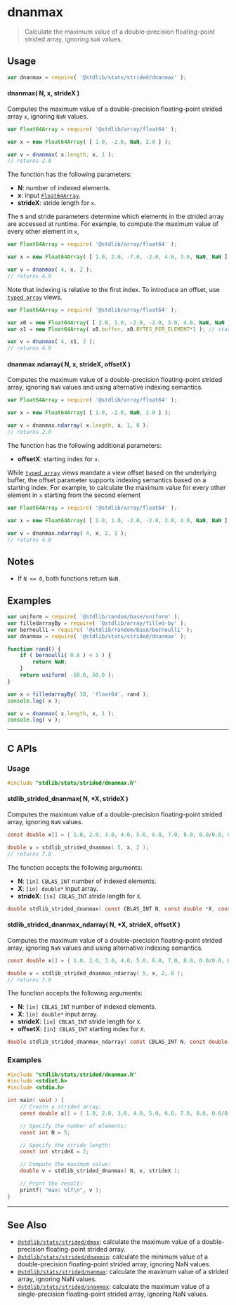 <!--

@license Apache-2.0

Copyright (c) 2020 The Stdlib Authors.

Licensed under the Apache License, Version 2.0 (the "License");
you may not use this file except in compliance with the License.
You may obtain a copy of the License at

   http://www.apache.org/licenses/LICENSE-2.0

Unless required by applicable law or agreed to in writing, software
distributed under the License is distributed on an "AS IS" BASIS,
WITHOUT WARRANTIES OR CONDITIONS OF ANY KIND, either express or implied.
See the License for the specific language governing permissions and
limitations under the License.

-->

# dnanmax

> Calculate the maximum value of a double-precision floating-point strided array, ignoring `NaN` values.

<section class="intro">

</section>

<!-- /.intro -->

<section class="usage">

## Usage

```javascript
var dnanmax = require( '@stdlib/stats/strided/dnanmax' );
```

#### dnanmax( N, x, strideX )

Computes the maximum value of a double-precision floating-point strided array `x`, ignoring `NaN` values.

```javascript
var Float64Array = require( '@stdlib/array/float64' );

var x = new Float64Array( [ 1.0, -2.0, NaN, 2.0 ] );

var v = dnanmax( x.length, x, 1 );
// returns 2.0
```

The function has the following parameters:

-   **N**: number of indexed elements.
-   **x**: input [`Float64Array`][@stdlib/array/float64].
-   **strideX**: stride length for `x`.

The `N` and stride parameters determine which elements in the strided array are accessed at runtime. For example, to compute the maximum value of every other element in `x`,

```javascript
var Float64Array = require( '@stdlib/array/float64' );

var x = new Float64Array( [ 1.0, 2.0, -7.0, -2.0, 4.0, 3.0, NaN, NaN ] );

var v = dnanmax( 4, x, 2 );
// returns 4.0
```

Note that indexing is relative to the first index. To introduce an offset, use [`typed array`][mdn-typed-array] views.

<!-- eslint-disable stdlib/capitalized-comments -->

```javascript
var Float64Array = require( '@stdlib/array/float64' );

var x0 = new Float64Array( [ 2.0, 1.0, -2.0, -2.0, 3.0, 4.0, NaN, NaN ] );
var x1 = new Float64Array( x0.buffer, x0.BYTES_PER_ELEMENT*1 ); // start at 2nd element

var v = dnanmax( 4, x1, 2 );
// returns 4.0
```

#### dnanmax.ndarray( N, x, strideX, offsetX )

Computes the maximum value of a double-precision floating-point strided array, ignoring `NaN` values and using alternative indexing semantics.

```javascript
var Float64Array = require( '@stdlib/array/float64' );

var x = new Float64Array( [ 1.0, -2.0, NaN, 2.0 ] );

var v = dnanmax.ndarray( x.length, x, 1, 0 );
// returns 2.0
```

The function has the following additional parameters:

-   **offsetX**: starting index for `x`.

While [`typed array`][mdn-typed-array] views mandate a view offset based on the underlying buffer, the offset parameter supports indexing semantics based on a starting index. For example, to calculate the maximum value for every other element in `x` starting from the second element

```javascript
var Float64Array = require( '@stdlib/array/float64' );

var x = new Float64Array( [ 2.0, 1.0, -2.0, -2.0, 3.0, 4.0, NaN, NaN ] );

var v = dnanmax.ndarray( 4, x, 2, 1 );
// returns 4.0
```

</section>

<!-- /.usage -->

<section class="notes">

## Notes

-   If `N <= 0`, both functions return `NaN`.

</section>

<!-- /.notes -->

<section class="examples">

## Examples

<!-- eslint no-undef: "error" -->

```javascript
var uniform = require( '@stdlib/random/base/uniform' );
var filledarrayBy = require( '@stdlib/array/filled-by' );
var bernoulli = require( '@stdlib/random/base/bernoulli' );
var dnanmax = require( '@stdlib/stats/strided/dnanmax' );

function rand() {
    if ( bernoulli( 0.8 ) < 1 ) {
        return NaN;
    }
    return uniform( -50.0, 50.0 );
}

var x = filledarrayBy( 10, 'float64', rand );
console.log( x );

var v = dnanmax( x.length, x, 1 );
console.log( v );
```

</section>

<!-- /.examples -->

<!-- C interface documentation. -->

* * *

<section class="c">

## C APIs

<!-- Section to include introductory text. Make sure to keep an empty line after the intro `section` element and another before the `/section` close. -->

<section class="intro">

</section>

<!-- /.intro -->

<!-- C usage documentation. -->

<section class="usage">

### Usage

```c
#include "stdlib/stats/strided/dnanmax.h"
```

#### stdlib_strided_dnanmax( N, \*X, strideX )

Computes the maximum value of a double-precision floating-point strided array, ignoring `NaN` values.

```c
const double x[] = { 1.0, 2.0, 3.0, 4.0, 5.0, 6.0, 7.0, 8.0, 0.0/0.0, 0.0/0.0 };

double v = stdlib_strided_dnanmax( 5, x, 2 );
// returns 7.0
```

The function accepts the following arguments:

-   **N**: `[in] CBLAS_INT` number of indexed elements.
-   **X**: `[in] double*` input array.
-   **strideX**: `[in] CBLAS_INT` stride length for `X`.

```c
double stdlib_strided_dnanmax( const CBLAS_INT N, const double *X, const CBLAS_INT strideX );
```

#### stdlib_strided_dnanmax_ndarray( N, \*X, strideX, offsetX )

Computes the maximum value of a double-precision floating-point strided array, ignoring `NaN` values and using alternative indexing semantics.

```c
const double x[] = { 1.0, 2.0, 3.0, 4.0, 5.0, 6.0, 7.0, 8.0, 0.0/0.0, 0.0/0.0 };

double v = stdlib_strided_dnanmax_ndarray( 5, x, 2, 0 );
// returns 7.0
```

The function accepts the following arguments:

-   **N**: `[in] CBLAS_INT` number of indexed elements.
-   **X**: `[in] double*` input array.
-   **strideX**: `[in] CBLAS_INT` stride length for `X`.
-   **offsetX**: `[in] CBLAS_INT` starting index for `X`.

```c
double stdlib_strided_dnanmax_ndarray( const CBLAS_INT N, const double *X, const CBLAS_INT strideX, const CBLAS_INT offsetX );
```

</section>

<!-- /.usage -->

<!-- C API usage notes. Make sure to keep an empty line after the `section` element and another before the `/section` close. -->

<section class="notes">

</section>

<!-- /.notes -->

<!-- C API usage examples. -->

<section class="examples">

### Examples

```c
#include "stdlib/stats/strided/dnanmax.h"
#include <stdint.h>
#include <stdio.h>

int main( void ) {
    // Create a strided array:
    const double x[] = { 1.0, 2.0, 3.0, 4.0, 5.0, 6.0, 7.0, 8.0, 0.0/0.0, 0.0/0.0 };

    // Specify the number of elements:
    const int N = 5;

    // Specify the stride length:
    const int strideX = 2;

    // Compute the maximum value:
    double v = stdlib_strided_dnanmax( N, x, strideX );

    // Print the result:
    printf( "max: %lf\n", v );
}
```

</section>

<!-- /.examples -->

</section>

<!-- /.c -->

<!-- Section for related `stdlib` packages. Do not manually edit this section, as it is automatically populated. -->

<section class="related">

* * *

## See Also

-   <span class="package-name">[`@stdlib/stats/strided/dmax`][@stdlib/stats/strided/dmax]</span><span class="delimiter">: </span><span class="description">calculate the maximum value of a double-precision floating-point strided array.</span>
-   <span class="package-name">[`@stdlib/stats/strided/dnanmin`][@stdlib/stats/strided/dnanmin]</span><span class="delimiter">: </span><span class="description">calculate the minimum value of a double-precision floating-point strided array, ignoring NaN values.</span>
-   <span class="package-name">[`@stdlib/stats/strided/nanmax`][@stdlib/stats/strided/nanmax]</span><span class="delimiter">: </span><span class="description">calculate the maximum value of a strided array, ignoring NaN values.</span>
-   <span class="package-name">[`@stdlib/stats/strided/snanmax`][@stdlib/stats/strided/snanmax]</span><span class="delimiter">: </span><span class="description">calculate the maximum value of a single-precision floating-point strided array, ignoring NaN values.</span>

</section>

<!-- /.related -->

<!-- Section for all links. Make sure to keep an empty line after the `section` element and another before the `/section` close. -->

<section class="links">

[@stdlib/array/float64]: https://github.com/stdlib-js/stdlib/tree/develop/lib/node_modules/%40stdlib/array/float64

[mdn-typed-array]: https://developer.mozilla.org/en-US/docs/Web/JavaScript/Reference/Global_Objects/TypedArray

<!-- <related-links> -->

[@stdlib/stats/strided/dmax]: https://github.com/stdlib-js/stdlib/tree/develop/lib/node_modules/%40stdlib/stats/strided/dmax

[@stdlib/stats/strided/dnanmin]: https://github.com/stdlib-js/stdlib/tree/develop/lib/node_modules/%40stdlib/stats/strided/dnanmin

[@stdlib/stats/strided/nanmax]: https://github.com/stdlib-js/stdlib/tree/develop/lib/node_modules/%40stdlib/stats/strided/nanmax

[@stdlib/stats/strided/snanmax]: https://github.com/stdlib-js/stdlib/tree/develop/lib/node_modules/%40stdlib/stats/strided/snanmax

<!-- </related-links> -->

</section>

<!-- /.links -->
